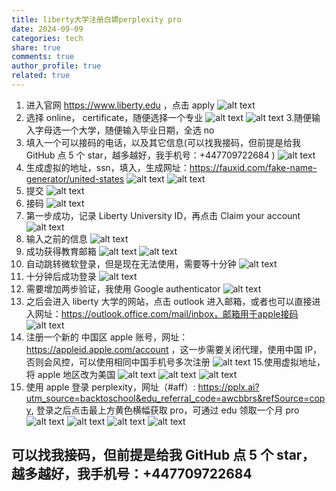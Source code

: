 ```yaml
---
title: liberty大学注册白嫖perplexity pro
date: 2024-09-09
categories: tech
share: true
comments: true
author_profile: true
related: true
---
```


1. 进入官网 https://www.liberty.edu ，点击 apply
   ![alt text](/assets/images/liberty/image-0.png)
2. 选择 online， certificate，随便选择一个专业
   ![alt text](/assets/images/liberty/image-1.png)
   ![alt text](/assets/images/liberty/image.png) 3.随便输入字母选一个大学，随便输入毕业日期，全选 no
3. 填入一个可以接码的电话，以及其它信息(可以找我接码，但前提是给我 GitHub 点 5 个 star，越多越好，我手机号：+447709722684
   )
   ![alt text](/assets/images/liberty/image-2.png)
4. 生成虚拟的地址，ssn，填入，生成网址：https://fauxid.com/fake-name-generator/united-states
   ![alt text](/assets/images/liberty/image-3.png)
   ![alt text](/assets/images/liberty/image-4.png)
5. 提交
   ![alt text](/assets/images/liberty/image-5.png)
6. 接码
   ![alt text](/assets/images/liberty/image-6.png)
7. 第一步成功，记录 Liberty University ID，再点击 Claim your account
   ![alt text](/assets/images/liberty/image-8.png)
8. 输入之前的信息
   ![alt text](/assets/images/liberty/image-9.png)
9. 成功获得教育邮箱
   ![alt text](/assets/images/liberty/image-7.png)
   ![alt text](/assets/images/liberty/image-10.png)
10. 自动跳转微软登录，但是现在无法使用，需要等十分钟
    ![alt text](/assets/images/liberty/image-12.png)
11. 十分钟后成功登录
    ![alt text](/assets/images/liberty/image-11.png)
12. 需要增加两步验证，我使用 Google authenticator
    ![alt text](/assets/images/liberty/image-13.png)
13. 之后会进入 liberty 大学的网站，点击 outlook 进入邮箱，或者也可以直接进入网址：https://outlook.office.com/mail/inbox，邮箱用于apple接码
    ![alt text](/assets/images/liberty/image-14.png)
14. 注册一个新的 中国区 apple 账号，网址： https://appleid.apple.com/account ，这一步需要关闭代理，使用中国 IP，否则会风控，可以使用相同中国手机号多次注册
    ![alt text](/assets/images/liberty/image-15.png) 15.使用虚拟地址，将 apple 地区改为美国
    ![alt text](/assets/images/liberty/image-16.png)
    ![alt text](/assets/images/liberty/image-17.png)
    ![alt text](/assets/images/liberty/image-18.png)
15. 使用 apple 登录 perplexity，网址（#aff）: https://pplx.ai?utm_source=backtoschool&edu_referral_code=awcbbrs&refSource=copy, 登录之后点击最上方黄色横幅获取 pro，可通过 edu 领取一个月 pro
    ![alt text](/assets/images/liberty/image-19.png)
    ![alt text](/assets/images/liberty/image-20.png)
    ![alt text](/assets/images/liberty/image-21.png)
    ![alt text](/assets/images/liberty/image-22.png)

## 可以找我接码，但前提是给我 GitHub 点 5 个 star，越多越好，我手机号：+447709722684
